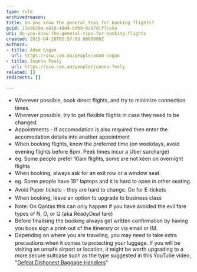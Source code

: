 ```yaml
---
type: rule
archivedreason: 
title: Do you know the general tips for booking flights?
guid: 23e9620a-e810-40d4-bdb9-8c97d1f7ce5a
uri: do-you-know-the-general-tips-for-booking-flights
created: 2015-04-28T02:57:03.0000000Z
authors:
- title: Adam Cogan
  url: https://ssw.com.au/people/adam-cogan
- title: Joanna Feely
  url: https://ssw.com.au/people/joanna-feely
related: []
redirects: []

---
```



<ul><li><span style="line-height&#58;1.6;">Wherever possible, book direct flights, and try to minimize connection times.</span><br></li><li><span style="line-height&#58;1.6;">Wherever possible, try to get flexible flights in case they need to be changed.</span><br></li><li><span style="line-height&#58;1.6;">Appointments - If accomodation is also required then enter the accomodation details into another appointment</span><br></li><li><span style="line-height&#58;1.6;">When booking flights, know the preferred time (on weekdays, avoid evening flights before 8pm. Peek times incur a Uber surcharge)</span><br></li><li><span style="line-height&#58;1.6;">eg. Some people prefer 10am flights, some are not keen on overnight flights</span><br></li><li><span style="line-height&#58;1.6;">When booking, always ask for an exit row or a window seat.&#160;</span><br></li><li><span style="line-height&#58;1.6;">eg. Some people have 19&quot; laptops and it is hard to open in other seating.</span><br></li><li><span style="line-height&#58;1.6;">Avoid Paper tickets - they are hard to change. Go for E-tickets</span><br></li><li><span style="line-height&#58;1.6;">When booking, leave an option to upgrade to business class&#160;</span><br></li><li><span style="line-height&#58;1.6;">Note&#58; On Qantas this can only happen if you have avoided th</span><span style="line-height&#58;1.6;">e evil fare types of N, O, or Q (aka ReadyDeal fare)</span><br></li><li><span style="line-height&#58;1.6;">Before finalising the booking always get written confirmation by having you boss sign a print-out of the itinerary or via email or IM.</span><br></li><li><span style="line-height&#58;1.6;background-color&#58;initial;">Depending on where you are traveling, you may need to take extra precautions when it comes to protecting your luggage. If you will be visiting an unsafe airport or location, it might be worth upgrading to a more secure suitcase such as the type suggested in this YouTube video, &quot;</span><a href="https&#58;//www.youtube.com/watch?v=tbpKhHwwtiY&amp;feature=share" style="line-height&#58;1.6;background-color&#58;initial;">Defeat Dishonest Baggage Handlers</a><span style="line-height&#58;1.6;background-color&#58;initial;">&quot;</span><br></li></ul>
<br><excerpt class='endintro'></excerpt><br>



